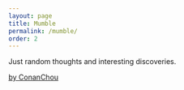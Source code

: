 ```yaml
---
layout: page
title: Mumble
permalink: /mumble/
order: 2
---
```


Just random thoughts and interesting discoveries.

<a class="twitter-timeline"
    href="https://twitter.com/ConanChou?ref_src=twsrc%5Etfw"
    data-chrome="noheader nofooter transparent">
    by ConanChou
</a>

<script async src="https://platform.twitter.com/widgets.js" charset="utf-8"></script>
